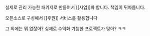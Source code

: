 실제로 관리 가능한 패키지로 만들어서 [[사업]]화 합니다. 책임이 뒤따릅니다.

오픈소스로 구성해서 [[후원]] 서비스를 활용합니다

그 외에는 뭐 없잖아? 실제로 수익화 가능한 프로젝트가 맞아? ㅋㅋ